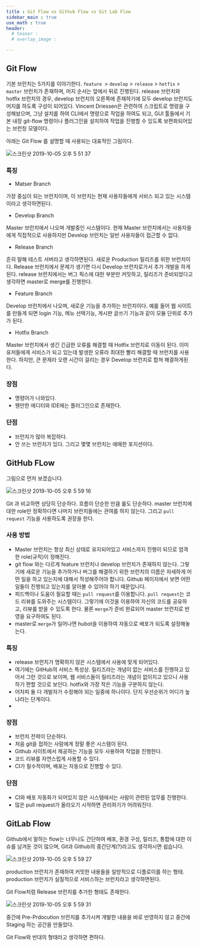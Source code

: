 ```yaml
---
title : Git Flow vs Github Flow vs Git Lab Flow
sidebar_main : true
use_math : true
header:
  # teaser :
  # overlay_image :

---
```


## Git Flow

기본 브런치는 5가지를 이야기한다. `feature `> `develop` > `release` > `hotfix` > `master` 브런치가 존재하며, 머지 순서는 앞에서 뒤로 진행된다. release 브런치와 hotfix 브런치의 경우, develop 브런치의 오른쪽에 존재하기에 모두 develop 브런치도 머지를 하도록 구성이 되어있다. Vincent Driessen은 관련하여 스크립트로 명령을 구성해놨으며, 그냥 설치를 하여 CLI에서 명령으로 작업을 하여도 되고, GUI 툴들에서 기본 내장 git-flow 명령이나 플러그인을 설치하여 작업을 진행할 수 있도록 보편화되어있는 브런칭 모델이다.

아래는 Git Flow 를 설명할 때 사용되는 대표적인 그림이다.

![스크린샷 2019-10-05 오후 5 51 37](https://user-images.githubusercontent.com/44635266/66252734-d02af700-e799-11e9-8091-26827db03448.png)


### 특징

* Matser Branch

가장 중심이 되는 브런치이며, 이 브런치는 현재 사용자들에게 서비스 되고 있는 시스템이라고 생각하면된다.

* Develop Branch

Master 브런치에서 나오며 개발중인 시스템이다. 현재 Master 브런치에서는 사용자들에게 직접적으로 사용하지만 Develop 브런치는 일반 사용자들이 접근할 수 없다.

* Release Branch

흔히 말해 테스트 서버라고 생각하면된다. 새로운 Production 릴리즈를 위한 브런치이다. Release 브런치에서 문제가 생기면 다시 Develop 브런치로가서 추가 개발을 하게된다. release 브런치에서는 버그 픽스에 대한 부분만 커밋하고, 릴리즈가 준비되었다고 생각하면 master로 merge를 진행한다. 

* Feature Branch

Develop 브런치에서 나오며, 새로운 기능을 추가하는 브런치이다. 예를 들어 웹 사이트를 만들게 되면 login 기능, 메뉴 선택기능, 게시판 글쓰기 기능과 같이 모듈 단위로 추가가 된다.

* Hotfix Branch

Master 브런치에서 생긴 긴급한 오류를 해결할 때 Hotfix 브런치로 이동이 된다. 이미 유저들에게 서비스가 되고 있는데 발생한 오류라 최대한 빨리 해결할 때 브런치를 사용한다. 하지만, 큰 문제라 오랜 시간이 걸리는 경우 Develop 브런치로 합쳐 해결하게된다.


### 장점

* 명령어가 나와있다.
* 웬만한 에디터와 IDE에는 플러그인으로 존재한다.

### 단점

* 브런치가 많아 복잡하다.
* 안 쓰는 브런치가 있다. 그리고 몇몇 브런치는 애매한 포지션이다.

## GitHub FLow
그림으로 먼저 보겠습니다.

![스크린샷 2019-10-05 오후 5 59 16](https://user-images.githubusercontent.com/44635266/66252751-036d8600-e79a-11e9-9487-ee590d1fc24f.png)

Git 과 비교하면 상당히 단순하다. 흐름이 단순한 만큼 룰도 단순하다. master 브런치에 대한 role만 정확하다면 나머지 브런치들에는 관여를 하지 않는다. 그리고 `pull request` 기능을 사용하도록 권장을 한다.

### 사용 방법

* Master 브런치는 항상 최신 상태로 유지되어있고 서비스까지 진행이 되므로 엄격한 role(규칙)이 정해진다.
* git flow 와는 다르게 feature 브런치나 develop 브런치가 존재하지 않는다. 그렇기에 새로운 기능을 추가하거나 버그를 해결하기 위한 브런치의 이름은 자세하게 어떤 일을 하고 있는지에 대해서 작성해주어야 합니다. Github 페이지에서 보면 어떤 일들이 진행되고 있는지를 알아볼 수 있어야 하기 때문입니다.
* 피드백이나 도움이 필요할 때는 `pull request`를 이용합니다. `pull request`는 코드 리뷰를 도와주는 시스템이다.
그렇기에 이것을 이용하여 자신의 코드를 공유하고, 리뷰를 받을 수 있도록 한다. 물론 `merge`가 준비 완료되어 master 브런치로 반영을 요구하여도 된다.
* master로 `merge`가 일어나면 hubot을 이용하여 자동으로 배포가 되도록 설정해놓는다.

### 특징

* release 브런치가 명확하지 않은 시스템에서 사용에 맞게 되어있다.
* 여기에는 GitHub의 서비스 특성상. 릴리즈라는 개념이 없는 서비스를 진행하고 있어서 그런 것으로 보이며, 웹 서비스들이 릴리즈라는 개념이 없이지고 있으니 사용하기 편할 것으로 보인다. hotfix와 가장 작은 기능을 구분하지 않는다.
* 어차피 둘 다 개발자가 수정해야 되는 일중에 하나이다. 단지 우선순위가 어디가 높냐라는 단계이다.
* 

### 장점

* 브런치 전략이 단순하다.
* 처음 git을 접하는 사람에게 정말 좋은 시스템이 된다.
* Github 사이트에서 제공하는 기능을 모두 사용하여 작업을 진행한다.
* 코드 리뷰를 자연스럽게 사용할 수 있다.
* CI가 필수적이며, 배포는 자동으로 진행할 수 있다.

### 단점

* CI와 배포 자동화가 되어있지 않은 시스템에서는 사람이 관련된 업무를 진행한다.
* 많은 pull request가 올라오기 시작하면 관리하기가 어려워진다.

## GitLab Flow
Github에서 말하는 flow는 너무나도 간단하여 배포, 환경 구성, 릴리즈, 통합에 대한 이슈를 남겨둔 것이 많으며, Git과 Github의 중간단계(?)라고도 생각하시면 쉽습니다. 

![스크린샷 2019-10-05 오후 5 59 27](https://user-images.githubusercontent.com/44635266/66252908-d0c48d00-e79b-11e9-9424-8a9e6528f802.png)

production 브런치가 존재하여 커밋한 내용들을 일방적으로 디플로이를 하는 형태. production 브런치가 실질적으로 서비스하는 브런치라고 생각하면된다.

Git Flow처럼 Release 브런치를 추가한 형태도 존재한다.

![스크린샷 2019-10-05 오후 5 59 31](https://user-images.githubusercontent.com/44635266/66252914-e3d75d00-e79b-11e9-94c3-7013ed2640af.png)

중간에 Pre-Prdocution 브런치를 추가시켜 개발한 내용을 바로 반영하지 않고 중간에 Staging 하는 공간을 만들었다.

Git Flow와 반대의 형태라고 생각하면 편하다.
